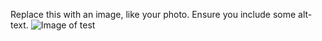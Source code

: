 Replace this with an image, like your photo. Ensure you include some alt-text.
![Image of test](https://octodex.github.com/images/yaktocat.png)
